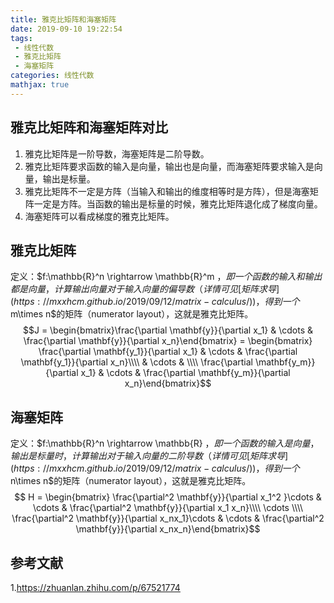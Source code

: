 ```yaml
---
title: 雅克比矩阵和海塞矩阵
date: 2019-09-10 19:22:54
tags:
 - 线性代数
 - 雅克比矩阵
 - 海塞矩阵
categories: 线性代数
mathjax: true
---
```


## 雅克比矩阵和海塞矩阵对比
1. 雅克比矩阵是一阶导数，海塞矩阵是二阶导数。
2. 雅克比矩阵要求函数的输入是向量，输出也是向量，而海塞矩阵要求输入是向量，输出是标量。
3. 雅克比矩阵不一定是方阵（当输入和输出的维度相等时是方阵），但是海塞矩阵一定是方阵。当函数的输出是标量的时候，雅克比矩阵退化成了梯度向量。
4. 海塞矩阵可以看成梯度的雅克比矩阵。

## 雅克比矩阵
定义：$f:\mathbb{R}^n \rightarrow \mathbb{R}^m $，即一个函数的输入和输出都是向量，计算输出向量对于输入向量的偏导数（详情可见[矩阵求导](https://mxxhcm.github.io/2019/09/12/matrix-calculus/))，得到一个$m\times n$的矩阵（numerator layout），这就是雅克比矩阵。
$$J = \begin{bmatrix}\frac{\partial \mathbf{y}}{\partial x_1} & \cdots & \frac{\partial \mathbf{y}}{\partial x_n}\end{bmatrix} = \begin{bmatrix} \frac{\partial \mathbf{y_1}}{\partial x_1} & \cdots & \frac{\partial \mathbf{y_1}}{\partial x_n}\\\\ & \cdots & \\\\ \frac{\partial \mathbf{y_m}}{\partial x_1} & \cdots & \frac{\partial \mathbf{y_m}}{\partial x_n}\end{bmatrix}$$

## 海塞矩阵
定义：$f:\mathbb{R}^n \rightarrow \mathbb{R} $，即一个函数的输入是向量，输出是标量时，计算输出对于输入向量的二阶导数（详情可见[矩阵求导](https://mxxhcm.github.io/2019/09/12/matrix-calculus/))，得到一个$n\times n$的矩阵（numerator layout），这就是雅克比矩阵。
$$ H = \begin{bmatrix} \frac{\partial^2 \mathbf{y}}{\partial x_1^2 }\cdots & \cdots & \frac{\partial^2 \mathbf{y}}{\partial x_1 x_n}\\\\ \cdots \\\\ \frac{\partial^2 \mathbf{y}}{\partial x_nx_1}\cdots & \cdots & \frac{\partial^2 \mathbf{y}}{\partial x_nx_n}\end{bmatrix}$$


## 参考文献
1.https://zhuanlan.zhihu.com/p/67521774
